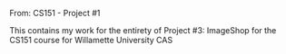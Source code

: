 From: CS151 - Project #1

This contains my work for the entirety of Project #3: ImageShop for the CS151 course for Willamette University CAS